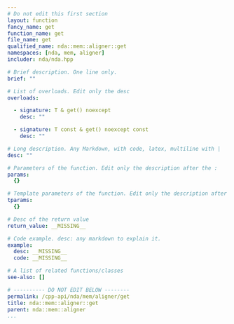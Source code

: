 ```yaml
---
# Do not edit this first section
layout: function
fancy_name: get
function_name: get
file_name: get
qualified_name: nda::mem::aligner::get
namespaces: [nda, mem, aligner]
includer: nda/nda.hpp

# Brief description. One line only.
brief: ""

# List of overloads. Edit only the desc
overloads:

  - signature: T & get() noexcept
    desc: ""

  - signature: T const & get() noexcept const
    desc: ""

# Long description. Any Markdown, with code, latex, multiline with |
desc: ""

# Parameters of the function. Edit only the description after the :
params:
  {}

# Template parameters of the function. Edit only the description after the :
tparams:
  {}

# Desc of the return value
return_value: __MISSING__

# Code example. desc: any markdown to explain it.
example:
  desc: __MISSING__
  code: __MISSING__

# A list of related functions/classes
see-also: []

# ---------- DO NOT EDIT BELOW --------
permalink: /cpp-api/nda/mem/aligner/get
title: nda::mem::aligner::get
parent: nda::mem::aligner
...
```



